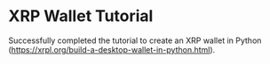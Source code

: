 # XRP Wallet Tutorial

Successfully completed the tutorial to create an XRP wallet in Python (https://xrpl.org/build-a-desktop-wallet-in-python.html).
